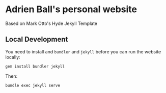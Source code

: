 # Adrien Ball's personal website
Based on Mark Otto's Hyde Jekyll Template

## Local Development

You need to install and ``bundler`` and ``jekyll`` before you can run the website locally:

```bash
gem install bundler jekyll
```

Then:

```bash
bundle exec jekyll serve
```